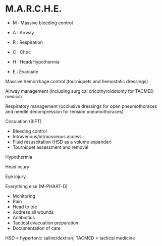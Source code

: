 # M.A.R.C.H.E.

- M : Massive bleeding control

- A : Airway

- R : Respiration

- C : Choc

- H : Head/Hypothermia

- E : Evacuate

Massive hemorrhage control (tourniquets and hemostatic dressings)

Airway management (including surgical cricothyroidotomy for TACMED medics)

Respiratory management (occlusive dressings for open pneumothoraces and needle decompression for tension pneumothoraces)

Circulation (BIFT)

- Bleeding control
- Intravenous/intraosseous access
- Fluid resuscitation (HSD as a volume expander)
- Tourniquet assessment and removal

Hypothermia

Head injury

Eye injury

Everything else (M-PHAAT-D)

- Monitoring
- Pain
- Head to toe
- Address all wounds
- Antibiotics
- Tactical evacuation preparation
- Documentation of care
  
HSD = hypertonic saline/dextran; TACMED = tactical medicine
